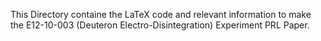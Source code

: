 This Directory containe the LaTeX code and relevant information to
make the E12-10-003 (Deuteron Electro-Disintegration) Experiment PRL Paper.
